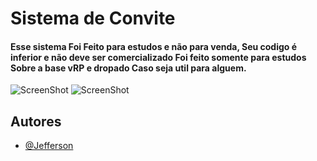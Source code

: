 
# Sistema de Convite


#### Esse sistema Foi Feito para estudos e não para venda, Seu codigo é inferior e não deve ser comercializado Foi feito somente para estudos Sobre a base vRP e dropado Caso seja util para alguem.

![ScreenShot](https://media.discordapp.net/attachments/1017269925137625118/1145018975768559647/image.png?width=308&height=281)
![ScreenShot](https://media.discordapp.net/attachments/904759838125469777/1145019410663358614/image.png?width=571&height=418)



## Autores


- [@Jefferson](https://github.com/m4dleydev)

